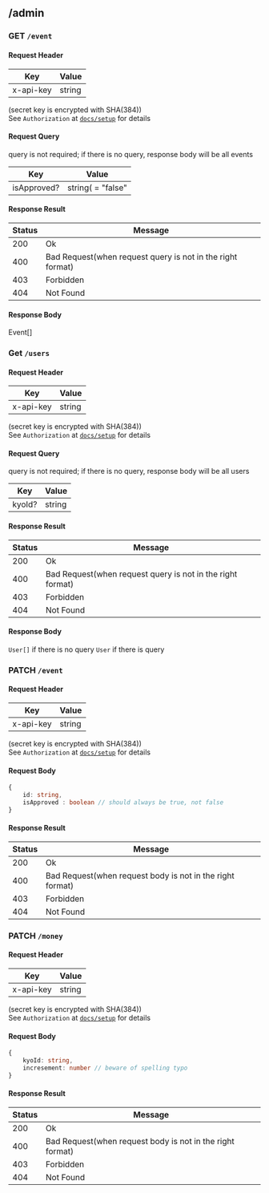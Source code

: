 ## /admin

### GET `/event`
#### Request Header

| Key       | Value  |
| --------- | ------ | 
| x-api-key | string |

(secret key is encrypted with SHA(384))  
See `Authorization` at [`docs/setup`](./setup) for details

#### Request Query
query is not required; if there is no query, response body will be all events

| Key       | Value  |
| --------- | ------ | 
| isApproved? | string( = "false" || "true") |


#### Response Result
| Status | Message                           |
| ---- | --------------------------------- |
| 200  | Ok                          |
| 400 | Bad Request(when request query is not in the right format) |
| 403 | Forbidden     |
| 404 | Not Found      |

#### Response Body
Event[]

### Get `/users`
#### Request Header

| Key       | Value  |
| --------- | ------ | 
| x-api-key | string |

(secret key is encrypted with SHA(384))  
See `Authorization` at [`docs/setup`](./setup) for details

#### Request Query
query is not required; if there is no query, response body will be all users

| Key       | Value  |
| --------- | ------ | 
| kyoId? | string |

#### Response Result
| Status | Message                           |
| ---- | --------------------------------- |
| 200  | Ok                          |
| 400 | Bad Request(when request query is not in the right format) |
| 403 | Forbidden     |
| 404 | Not Found      |

#### Response Body
`User[]` if there is no query
`User` if there is query

### PATCH `/event`
#### Request Header

| Key       | Value  |
| --------- | ------ | 
| x-api-key | string |

(secret key is encrypted with SHA(384))  
See `Authorization` at [`docs/setup`](./setup) for details

#### Request Body
```ts
{
    id: string,
    isApproved : boolean // should always be true, not false
}
```
#### Response Result
| Status | Message                           |
| ---- | --------------------------------- |
| 200  | Ok                          |
| 400 | Bad Request(when request body is not in the right format) |
| 403 | Forbidden     |
| 404 | Not Found      |


### PATCH `/money`
#### Request Header

| Key       | Value  |
| --------- | ------ | 
| x-api-key | string |

(secret key is encrypted with SHA(384))  
See `Authorization` at [`docs/setup`](./setup) for details

#### Request Body
```ts
{
    kyoId: string,
    incresement: number // beware of spelling typo
}
```
#### Response Result
| Status | Message                           |
| ---- | --------------------------------- |
| 200  | Ok                          |
| 400 | Bad Request(when request body is not in the right format) |
| 403 | Forbidden     |
| 404 | Not Found      |
